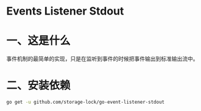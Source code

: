 # Events Listener Stdout

# 一、这是什么

事件机制的最简单的实现，只是在监听到事件的时候把事件输出到标准输出流中。

# 二、安装依赖

```bash
go get -u github.com/storage-lock/go-event-listener-stdout
```

